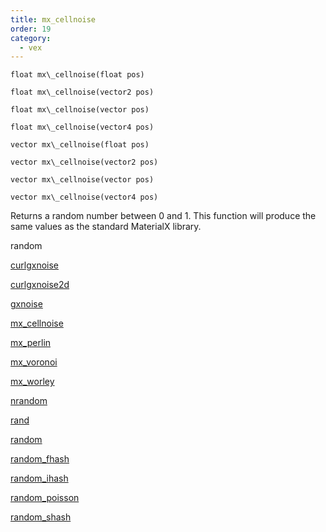 ```yaml
---
title: mx_cellnoise
order: 19
category:
  - vex
---
```


`float mx\_cellnoise(float pos)`

`float mx\_cellnoise(vector2 pos)`

`float mx\_cellnoise(vector pos)`

`float mx\_cellnoise(vector4 pos)`

`vector mx\_cellnoise(float pos)`

`vector mx\_cellnoise(vector2 pos)`

`vector mx\_cellnoise(vector pos)`

`vector mx\_cellnoise(vector4 pos)`

Returns a random number between 0 and 1. This function will produce the same values as the standard MaterialX library.


random

[curlgxnoise](curlgxnoise.html)

[curlgxnoise2d](curlgxnoise2d.html)

[gxnoise](gxnoise.html)

[mx_cellnoise](mx_cellnoise.html)

[mx_perlin](mx_perlin.html)

[mx_voronoi](mx_voronoi.html)

[mx_worley](mx_worley.html)

[nrandom](nrandom.html)

[rand](rand.html)

[random](random.html)

[random_fhash](random_fhash.html)

[random_ihash](random_ihash.html)

[random_poisson](random_poisson.html)

[random_shash](random_shash.html)
